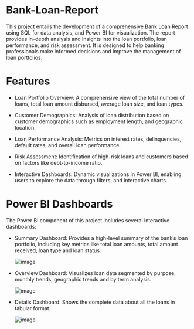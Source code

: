 # Bank-Loan-Report

This project entails the development of a comprehensive Bank Loan Report using SQL for data analysis, and Power BI for visualization. The report provides in-depth analysis and insights into the loan portfolio, loan performance, and risk assessment. It is designed to help banking professionals make informed decisions and improve the management of loan portfolios.

# Features

* Loan Portfolio Overview: A comprehensive view of the total number of loans, total loan amount disbursed, average loan size, and loan types.

* Customer Demographics: Analysis of loan distribution based on customer demographics such as employment length, and geographic location.
  
* Loan Performance Analysis: Metrics on interest rates, delinquencies, default rates, and overall loan performance.
  
* Risk Assessment: Identification of high-risk loans and customers based on factors like debt-to-income ratio.
  
* Interactive Dashboards: Dynamic visualizations in Power BI, enabling users to explore the data through filters, and interactive charts.

# Power BI Dashboards
The Power BI component of this project includes several interactive dashboards:

* Summary Dashboard: Provides a high-level summary of the bank’s loan portfolio, including key metrics like total loan amounts, total amount received, loan type and loan status.
  
  ![image](https://github.com/user-attachments/assets/bc05ad05-ea3e-4037-a8ea-f6a89b36c7f4)

* Overview Dashboard: Visualizes loan data segmented by purpose, monthly trends, geographic trends and by term analysis.
  
  ![image](https://github.com/user-attachments/assets/1f49ea0f-c0d1-4e7a-a128-55cf88bdbdcc)

* Details Dashboard: Shows the complete data about all the loans in tabular format.
  
  ![image](https://github.com/user-attachments/assets/1b785767-2d8e-4b09-9a40-5fe0a348c2aa)

